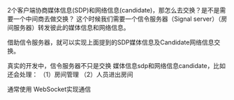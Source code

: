 2个客户端协商媒体信息(SDP)和网络信息(candidate)，那怎么去交换？是不是需要一个中间商去做交换？ 这个时候我们需要一个信令服务器（Signal server）（房间服务器）转发彼此的媒体信息和网络信息。

借助信令服务器，就可以实现上面提到的SDP媒体信息及Candidate网络信息交换。

真实的开发中，信令服务器不只是交换 媒体信息sdp和网络信息candidate，比如还会处理： （1）房间管理 （2）人员进出房间

通常使用 WebSocket实现通信



